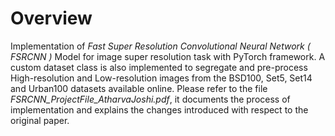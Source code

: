 # Overview
Implementation of _Fast Super Resolution Convolutional Neural Network ( FSRCNN )_ Model for image super resolution task with PyTorch framework. A custom dataset class is also implemented to segregate and pre-process High-resolution and Low-resolution images from the BSD100, Set5, Set14 and Urban100 datasets available online. Please refer to the file _FSRCNN_ProjectFile_AtharvaJoshi.pdf_, it documents the process of implementation and explains the changes introduced with respect to the original paper.
